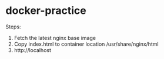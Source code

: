 # docker-practice

Steps: 
1. Fetch the latest nginx base image 
2. Copy index.html to container location /usr/share/nginx/html
3. http://localhost
